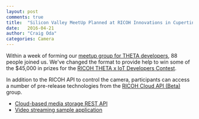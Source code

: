 ```yaml
---
layout: post
comments: true
title:  "Silicon Valley MeetUp Planned at RICOH Innovations in Cupertino"
date:   2016-04-21
author: "Craig Oda"
categories: Camera
---
```


Within a week of forming our
[meetup group for THETA developers](http://www.meetup.com/RICOH-THETA-Developers-SF-Bay-Area/events/230383770/),
88 people joined us. We've changed the format to provide help to win some of the
$45,000 in prizes for the
[RICOH THETA x IoT Developers Contest](http://theta360.guide/contest/).

In addition to the RICOH API to control the camera, participants can
access a number of pre-release technologies from the
[RICOH Cloud API (Beta)](http://docs.ricohapi.com/) group.

* [Cloud-based media storage REST API](https://github.com/ricohapi/media-storage-rest)
* [Video streaming sample application](https://github.com/ricohapi/video-streaming-sample-app)
 
